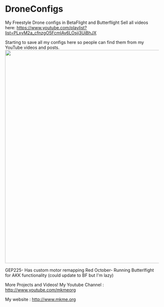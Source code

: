 # DroneConfigs
My Freestyle Drone configs in BetaFlight and Butterflight
Sell all videos here: https://www.youtube.com/playlist?list=PLxyM2a_cfnzgO5FcmIAv6LOsji3UiBhJX

Starting to save all my configs here so people can find them from my YouTube videos and posts.
<img src="https://github.com/MKme/DroneConfigs/blob/master/IMG/2019-02-15%2020.00.52.jpg" width="700"/>

GEP225- Has custom motor remapping
Red October- Running Butterlfight for AKK functionality (could update to BF but I'm lazy)


More Projects and Videos! My Youtube Channel : http://www.youtube.com/mkmeorg

My website : http://www.mkme.org
